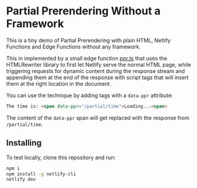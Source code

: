 # Partial Prerendering Without a Framework

This is a tiny demo of Partial Prerendering with plain HTML, Netlify Functions and Edge Functions without any framework.

This in implemented by a small edge function [ppr.ts](netlify/edge-functions/ppr.ts) that uses the HTMLRewriter library to first let Netlify serve the normal HTML page, while triggering requests for dynamic content during the response stream and appending them at the end of the response with script tags that will insert them at the right location in the document.

You can use the technique by adding tags with a `data-ppr` attribute:

```html
The time is: <span data-ppr="/partial/time">Loading...<span>
```

The content of the `data-ppr` span will get replaced with the response from `/partial/time`.

## Installing

To test locally, clone this repository and run:

```bash
npm i
npm install -g netlify-cli
netlify dev
```
